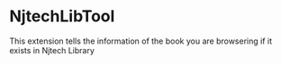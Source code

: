 NjtechLibTool
=============

This extension tells the information of the book you are browsering if it exists in Njtech Library
